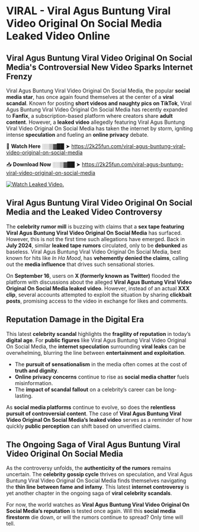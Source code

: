 # VIRAL - Viral Agus Buntung Viral Video Original On Social Media Leaked Video Online

## **Viral Agus Buntung Viral Video Original On Social Media's Controversial New Video Sparks Internet Frenzy**  

Viral Agus Buntung Viral Video Original On Social Media, the popular **social media star**, has once again found themselves at the center of a **viral scandal**. Known for posting **short videos and naughty pics on TikTok**, Viral Agus Buntung Viral Video Original On Social Media has recently expanded to **Fanfix**, a subscription-based platform where creators share **adult content**. However, a **leaked video** allegedly featuring Viral Agus Buntung Viral Video Original On Social Media has taken the internet by storm, igniting intense **speculation** and fueling an **online privacy** debate.  

🔴 **Watch Here** ░░▒▓██ ➤ https://2k25fun.com/viral-agus-buntung-viral-video-original-on-social-media  

📥 **Download Now** ░░▒▓██ ➤ https://2k25fun.com/viral-agus-buntung-viral-video-original-on-social-media  

[![Watch Leaked Video.](https://miro.medium.com/v2/resize:fit:828/format:webp/1*cilzJN44JGOrTw9NJCrNHA.gif "Watch Leaked Video")](https://2k25fun.com/viral-agus-buntung-viral-video-original-on-social-media)

## **Viral Agus Buntung Viral Video Original On Social Media and the Leaked Video Controversy**  

The **celebrity rumor mill** is buzzing with claims that a **sex tape featuring Viral Agus Buntung Viral Video Original On Social Media** has surfaced. However, this is not the first time such allegations have emerged. Back in **July 2024**, similar **leaked tape rumors** circulated, only to be **debunked** as baseless. Viral Agus Buntung Viral Video Original On Social Media, best known for hits like *In Ha Mood*, has **vehemently denied the claims**, calling out the **media influence** that drives such sensational stories.  

On **September 16**, users on **X (formerly known as Twitter)** flooded the platform with discussions about the alleged **Viral Agus Buntung Viral Video Original On Social Media leaked video**. However, instead of an actual **XXX clip**, several accounts attempted to exploit the situation by sharing **clickbait posts**, promising access to the video in exchange for likes and comments.  

## **Reputation Damage in the Digital Era**  

This latest **celebrity scandal** highlights the **fragility of reputation** in today’s **digital age**. For **public figures** like Viral Agus Buntung Viral Video Original On Social Media, the **internet speculation** surrounding **viral leaks** can be overwhelming, blurring the line between **entertainment and exploitation**.  

- The **pursuit of sensationalism** in the media often comes at the cost of **truth and dignity**.  
- **Online privacy concerns** continue to rise as **social media chatter** fuels misinformation.  
- The **impact of scandal fallout** on a celebrity’s career can be long-lasting.  

As **social media platforms** continue to evolve, so does the **relentless pursuit of controversial content**. The case of **Viral Agus Buntung Viral Video Original On Social Media’s leaked video** serves as a reminder of how quickly **public perception** can shift based on unverified claims.  

## **The Ongoing Saga of Viral Agus Buntung Viral Video Original On Social Media**  

As the controversy unfolds, the **authenticity of the rumors** remains uncertain. The **celebrity gossip cycle** thrives on speculation, and Viral Agus Buntung Viral Video Original On Social Media finds themselves navigating the **thin line between fame and infamy**. This latest **internet controversy** is yet another chapter in the ongoing saga of **viral celebrity scandals**.  

For now, the world watches as **Viral Agus Buntung Viral Video Original On Social Media’s reputation** is tested once again. Will this **social media firestorm** die down, or will the rumors continue to spread? Only time will tell.